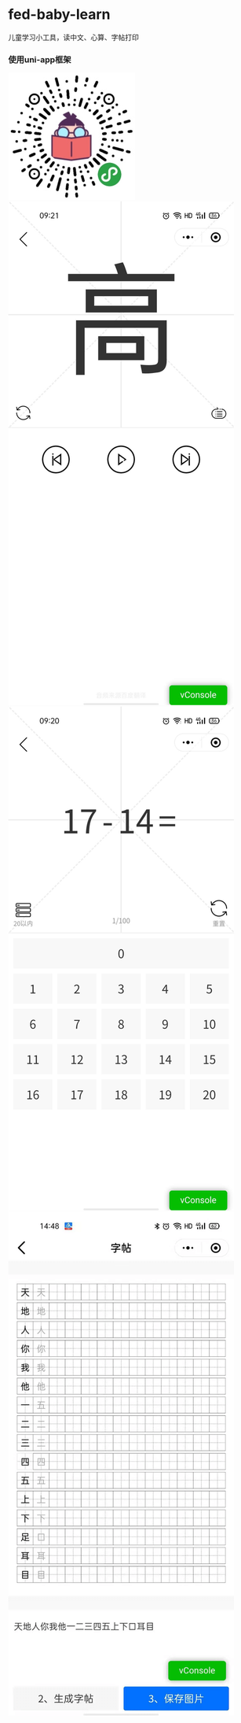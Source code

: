 # fed-baby-learn
儿童学习小工具，读中文、心算、字帖打印

### 使用uni-app框架

<img src='gh_fe9c7647a514_258.jpg'>

<img src='3701599182501_.pic.jpg'>

<img src='3711599182501_.pic.jpg'>

<img src='20210128.png'>

